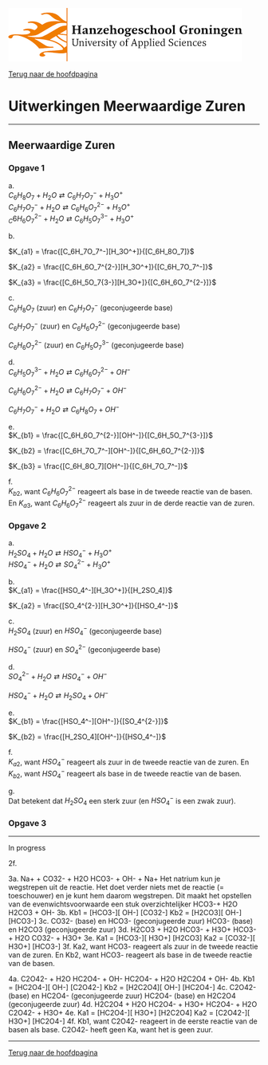 ![Hanze](../hanze/hanze.png)

[Terug naar de hoofdpagina ](../index.md)

# Uitwerkingen Meerwaardige Zuren

---

## Meerwaardige Zuren

### Opgave 1
a.  
$C_6H_8O_7 + H_2O \rightleftarrows C_6H_7O_7^- + H_3O^+$  
$C_6H_7O_7^- + H_2O \rightleftarrows C_6H_6O_7^{2-} + H_3O^+$  
$_C6H_6O_7^{2-}+ H_2O \rightleftarrows C_6H_5O_7^{3-} + H_3O^+$  

b.  

$K_{a1} = \frac{[C_6H_7O_7^-][H_3O^+]}{[C_6H_8O_7]}$  

$K_{a2} = \frac{[C_6H_6O_7^{2-}][H_3O^+]}{[C_6H_7O_7^-]}$  

$K_{a3} = \frac{[C_6H_5O_7{3-}][H_3O+]}{[C_6H_6O_7^{2-}]}$  


c.  
$C_6H_8O_7$ (zuur) en $C_6H_7O_7^-$ (geconjugeerde base)  

$C_6H_7O_7^-$ (zuur) en $C_6H_6O_7^{2-}$ (geconjugeerde base)  

$C_6H_6O_7^{2-}$ (zuur) en $C_6H_5O_7^{3-}$ (geconjugeerde base)

d.  
$C_6H_5O_7^{3-} + H_2O \rightleftarrows C_6H_6O_7^{2-} + OH^-$  

$C_6H_6O_7^{2-} + H_2O \rightleftarrows C_6H_7O_7^- + OH^-$  

$C_6H_7O_7^- + H_2O \rightleftarrows C_6H_8O_7 + OH^-$  

e.  
$K_{b1} = \frac{[C_6H_6O_7^{2-}][OH^-]}{[C_6H_5O_7^{3-}]}$  

$K_{b2} = \frac{[C_6H_7O_7^-][OH^-]}{[C_6H_6O_7^{2-}]}$  

$K_{b3} = \frac{[C_6H_8O_7][OH^-]}{[C_6H_7O_7^-]}$  

f.  
$K_{b2}$, want $C_6H_6O_7^{2-}$ reageert als base in de tweede reactie van de basen. En $K_{a3}$, want $C_6H_6O_7^{2-}$ reageert als zuur in de derde reactie van de zuren.

### Opgave 2

a.  
$H_2SO_4 + H_2O \rightleftarrows HSO_4^- + H_3O^+$  
$HSO_4^- + H_2O \rightleftarrows SO_4^{2-} + H_3O^+$  

b.  
$K_{a1} = \frac{[HSO_4^-][H_3O^+]}{[H_2SO_4]}$  

$K_{a2} = \frac{[SO_4^{2-}][H_3O^+]}{[HSO_4^-]}$  

c.  
$H_2SO_4$ (zuur) en $HSO_4^-$ (geconjugeerde base)  

$HSO_4^-$ (zuur) en $SO_4^{2-}$ (geconjugeerde base)  

d.  
$SO_4^{2-} + H_2O \rightleftarrows HSO_4^- + OH^-$  

$HSO_4^- + H_2O \rightleftarrows H_2SO_4 + OH^-$  

e.  
$K_{b1} = \frac{[HSO_4^-][OH^-]}{[SO_4^{2-}]}$  

$K_{b2} = \frac{[H_2SO_4][OH^-]}{[HSO_4^-]}$  


f.  
$K_{a2}$, want $HSO_4^-$ reageert als zuur in de tweede reactie van de zuren. En $K_{b2}$, want $HSO_4^-$ reageert als base in de tweede reactie van de basen.  

g.  
Dat betekent dat $H_2SO_4$ een sterk zuur (en $HSO_4^-$ is een zwak zuur).  

### Opgave 3

---

In progress










2f. 	

3a. 	Na+ + CO32- + H2O			HCO3- + OH- + Na+
	Het natrium kun je wegstrepen uit de reactie. Het doet verder niets met de reactie (= 	toeschouwer) en je kunt hem daarom wegstrepen. Dit maakt het opstellen van de 	evenwichtsvoorwaarde een stuk overzichtelijker
	HCO3-+ H2O			H2CO3 + OH-
3b. 	Kb1 = 	[HCO3-][ OH-]
		    [CO32-]
	Kb2 = 	[H2CO3][ OH-]
		    [HCO3-]
3c. 	CO32-  (base) en HCO3- (geconjugeerde zuur)
	HCO3- (base) en H2CO3 (geconjugeerde zuur)
3d. 	H2CO3 + H2O			HCO3- + H3O+
	HCO3-+ H2O			CO32- + H3O+
3e.	Ka1 = 	[HCO3-][ H3O+]
		       [H2CO3]
	Ka2 = 	[CO32-][ H3O+]
		       [HCO3-]
3f. 	Ka2, want HCO3- reageert als zuur in de tweede reactie van de zuren. En Kb2, want HCO3- 	reageert als base in de tweede reactie van de basen. 

4a. 	C2O42- + H2O			HC2O4- + OH-
	HC2O4- + H2O			H2C2O4 + OH-
4b. 	Kb1 = 	[HC2O4-][ OH-]
		    [C2O42-]
	Kb2 = 	[H2C2O4][ OH-]
		    [HC2O4-]
4c. 	C2O42-  (base) en HC2O4- (geconjugeerde zuur)
	HC2O4-  (base) en H2C2O4 (geconjugeerde zuur)
4d. 	H2C2O4 + H2O			HC2O4- + H3O+
	HC2O4- + H2O			C2O42-   + H3O+
4e. 	Ka1 = 	[HC2O4-][ H3O+]
		       [H2C2O4]
	Ka2 = 	[C2O42-][ H3O+]
		       [HC2O4-]
4f. 	Kb1, want C2O42- reageert in de eerste reactie van de basen als base. C2O42- heeft geen Ka, 	want het is geen zuur. 


--- 

[Terug naar de hoofdpagina ](../index.md)

<script type="text/x-mathjax-config">
  MathJax.Hub.Config({
    tex2jax: {
      inlineMath: [ ['$','$'], ["\\(","\\)"] ],
      processEscapes: true
    }
  });
</script>
    
<script type="text/javascript"
        src="https://cdn.mathjax.org/mathjax/latest/MathJax.js?config=TeX-AMS-MML_HTMLorMML">
</script>